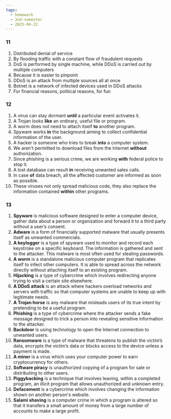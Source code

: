 ```yaml
---
tags:
  - homework
  - 2nd-semester
  - 2025-04-22
---
```


### 11

1. Distributed denial of service
2. By flooding traffic with a constant flow of fraudulent requests
3. DoS is performed by single machine, while DDoS is carried out by multiple computers
4. Because it is easier to pinpoint
5. DDoS is an attack from multiple sources all at once
6. Botnet is a network of infected devices used in DDoS attacks
7. For financial reasons, political reasons, for fun

### 12

1. A virus can stay dormant **until** a particular event activates it. 
2. A Trojan looks **like** an ordinary, useful file or program. 
3. A worm does not need to attach itself **to** another program. 
4. Spyware works **in** the background aiming to collect confidential information of the user. 
5. A hacker is someone who tries to break **into** a computer system. 
6. We aren't permitted to download files from the Internet **without** authorization. 
7. Since phishing is a serious crime, we are working **with** federal police to stop it. 
8. A lost database can result **in** receiving unwanted sales calls. 
9. In case **of** data breach, all the affected customer are informed as soon as possible. 
10. These viruses not only spread malicious code, they also replace the information contained **within** other programs.

### 13
 
1. **Spyware** is malicious software designed to enter a computer device, gather data about a person or organization and forward it to a third party without a user’s consent.  
2. **Adware** is a form of financially supported malware that usually presents itself as unwanted commercials.  
3. **A keylogger** is a type of spyware used to monitor and record each keystroke on a specific keyboard. The information is gathered and sent to the attacker. This malware is most often used for stealing passwords.  
4. **A worm** is a standalone malicious computer program that replicates itself to infect other computers. It is able to spread across the network directly without attaching itself to an existing program.  
5. **Hijacking** is a type of cybercrime which involves redirecting anyone trying to visit a certain site elsewhere. 
6. **A DDoS attack** is an attack where hackers overload networks and servers with traffic so that computer systems are unable to keep up with legitimate needs. 
7. **A Trojan horse** is any malware that misleads users of its true intent by pretending to be a useful program.  
8. **Phishing** is a type of cybercrime where the attacker sends a fake message designed to trick a person into revealing sensitive information to the attacker. 
9. **Backdoor** is using technology to open the Internet connection to unwanted users.  
10. **Ransomware** is a type of malware that threatens to publish the victim’s data, encrypts the victim’s data or blocks access to the device unless a payment is made.  
11. **A miner** is a virus which uses your computer power to earn cryptocurrency for others. 
12. **Software piracy** is unauthorized copying of a program for sale or distributing to other users. 
13. **Piggybacking** is a technique that involves leaving, within a completed program, an illicit program that allows unauthorized and unknown entry. 
14. **Defacement** is a cybercrime which involves changing the information shown on another person's website. 
15. **Salami shaving** is a computer crime in which a program is altered so that it transfers a small amount of money from a large number of accounts to make a large profit. 